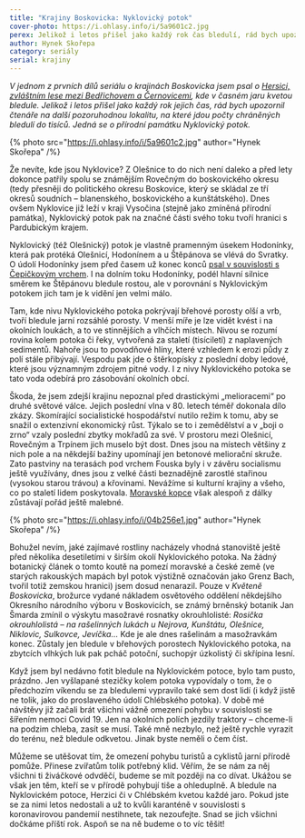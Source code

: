 ```yaml
---
title: "Krajiny Boskovicka: Nyklovický potok"
cover-photo: https://i.ohlasy.info/i/5a9601c2.jpg
perex: Jelikož i letos přišel jako každý rok čas bledulí, rád bych upozornil čtenáře na další pozoruhodnou lokalitu, na které jdou počty chráněných bledulí do tisíců. Jedná se o přírodní památku Nyklovický potok.
author: Hynek Skořepa
category: seriály
serial: krajiny
---
```


*V jednom z prvních dílů seriálu o krajinách Boskovicka jsem psal o [Hersici, zvláštním lese mezi Bedřichovem a Černovicemi](https://ohlasy.info/clanky/2015/03/hersica.html), kde v časném jaru kvetou bledule. Jelikož i letos přišel jako každý rok jejich čas, rád bych upozornil čtenáře na další pozoruhodnou lokalitu, na které jdou počty chráněných bledulí do tisíců. Jedná se o přírodní památku Nyklovický potok.*

{% photo src="https://i.ohlasy.info/i/5a9601c2.jpg" author="Hynek Skořepa" /%}

Že nevíte, kde jsou Nyklovice? Z Olešnice to do nich není daleko a před lety dokonce patřily spolu se známějším Rovečným do boskovického okresu (tedy přesněji do politického okresu Boskovice, který se skládal ze tří okresů soudních – blanenského, boskovického a kunštátského). Dnes ovšem Nyklovice již leží v kraji Vysočina (stejně jako zmíněná přírodní památka), Nyklovický potok pak na značné části svého toku tvoří hranici s Pardubickým krajem.

Nyklovický (též Olešnický) potok je vlastně pramenným úsekem Hodonínky, která pak protéká Olešnicí, Hodonínem a u Štěpánova se vlévá do Svratky. O údolí Hodonínky jsem před časem už konec konců [psal v souvislosti s Čepičkovým vrchem](https://ohlasy.info/clanky/2016/05/cepickuv-vrch.html). I na dolním toku Hodonínky, podél hlavní silnice směrem ke Štěpánovu bledule rostou, ale v porovnání s Nyklovickým potokem jich tam je k vidění jen velmi málo.

Tam, kde nivu Nyklovického potoka pokrývají břehové porosty olší a vrb, tvoří bledule jarní rozsáhlé porosty. V menší míře je lze vidět kvést i na okolních loukách, a to ve stinnějších a vlhčích místech. Nivou se rozumí rovina kolem potoka či řeky, vytvořená za staletí (tisíciletí) z naplavených sedimentů. Nahoře jsou to povodňové hlíny, které vzhledem k erozi půdy z polí stále přibývají. Vespodu pak jde o štěrkopísky z poslední doby ledové, které jsou významným zdrojem pitné vody. I z nivy Nyklovického potoka se tato voda odebírá pro zásobování okolních obcí.

Škoda, že jsem zdejší krajinu nepoznal před drastickými „melioracemi“ po druhé světové válce. Jejich poslední vlna v 80. letech téměř dokonala dílo zkázy. Skomírající socialistické hospodářství nutilo režim k tomu, aby se snažil o extenzivní ekonomický růst. Týkalo se to i zemědělství a v „boji o zrno“ vzaly poslední zbytky mokřadů za své. V prostoru mezi Olešnicí, Rovečným a Trpínem jich muselo být dost. Dnes jsou na místech většiny z nich pole a na někdejší bažiny upomínají jen betonové meliorační skruže. Zato pastviny na terasách pod vrchem Fouska byly i v závěru socialismu ještě využívány, dnes jsou z velké části beznadějně zarostlé stařinou (vysokou starou trávou) a křovinami. Nevážíme si kulturní krajiny a všeho, co po staletí lidem poskytovala. [Moravské kopce](https://ohlasy.info/clanky/2017/09/moravske-kopce.html) však alespoň z dálky zůstávají pořád ještě malebné.

{% photo src="https://i.ohlasy.info/i/04b256e1.jpg" author="Hynek Skořepa" /%}

Bohužel nevím, jaké zajímavé rostliny nacházely vhodná stanoviště ještě před několika desetiletími v širším okolí Nyklovického potoka. Na žádný botanický článek o tomto koutě na pomezí moravské a české země (ve starých rakouských mapách byl potok výstižně označován jako Grenz Bach, tvořil totiž zemskou hranici) jsem dosud nenarazil. Pouze v *Květeně Boskovicka*, brožurce vydané nákladem osvětového oddělení někdejšího Okresního národního výboru v Boskovicích, se známý brněnský botanik Jan Šmarda zmínil o výskytu masožravé rosnatky okrouhlolisté: *Rosička okrouhlolistá – na rašelinných lukách u Nejrova, Kunštátu, Olešnice, Niklovic, Sulkovce, Jevíčka…* Kde je ale dnes rašelinám a masožravkám konec. Zůstaly jen bledule v břehových porostech Nyklovického potoka, na zbytcích vlhkých luk pak pcháč potoční, suchopýr úzkolistý či skřípina lesní.

Když jsem byl nedávno fotit bledule na Nyklovickém potoce, bylo tam pusto, prázdno. Jen vyšlapané stezičky kolem potoka vypovídaly o tom, že o předchozím víkendu se za bledulemi vypravilo také sem dost lidí (i když jistě ne tolik, jako do proslaveného údolí Chlébského potoka). V době mé návštěvy již začali brát všichni vážně omezení pohybu v souvislosti se šířením nemoci Covid 19. Jen na okolních polích jezdily traktory – chceme-li na podzim chleba, zasít se musí. Také mně nezbylo, než ještě rychle vyrazit do terénu, než bledule odkvetou. Jinak byste neměli o čem číst.

Můžeme se utěšovat tím, že omezení pohybu turistů a cyklistů jarní přírodě pomůže. Přinese zvířatům tolik potřebný klid. Věřím, že se nám za něj všichni ti živáčkové odvděčí, budeme se mít později na co dívat. Ukážou se však jen těm, kteří se v přírodě pohybují tiše a ohleduplně. A bledule na Nyklovickém potoce, Herzici či v Chlébském kvetou každé jaro. Pokud jste se za nimi letos nedostali a už to kvůli karanténě v souvislosti s koronavirovou pandemií nestihnete, tak nezoufejte. Snad se jich všichni dočkáme příští rok. Aspoň se na ně budeme o to víc těšit!





